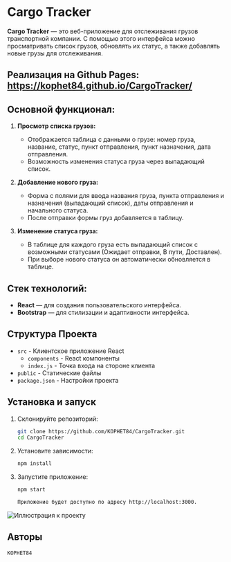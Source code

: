 # Cargo Tracker

**Cargo Tracker** — это веб-приложение для отслеживания грузов транспортной компании. С помощью этого интерфейса можно просматривать список грузов, обновлять их статус, а также добавлять новые грузы для отслеживания.

## Реализация на Github Pages: https://kophet84.github.io/CargoTracker/

## Основной функционал:
1. **Просмотр списка грузов:**
   - Отображается таблица с данными о грузе: номер груза, название, статус, пункт отправления, пункт назначения, дата отправления.
   - Возможность изменения статуса груза через выпадающий список.
   
2. **Добавление нового груза:**
   - Форма с полями для ввода названия груза, пункта отправления и назначения (выпадающий список), даты отправления и начального статуса.
   - После отправки формы груз добавляется в таблицу.
   
3. **Изменение статуса груза:**
   - В таблице для каждого груза есть выпадающий список с возможными статусами (Ожидает отправки, В пути, Доставлен).
   - При выборе нового статуса он автоматически обновляется в таблице.

## Стек технологий:
- **React** — для создания пользовательского интерфейса.
- **Bootstrap** — для стилизации и адаптивности интерфейса.

**Структура Проекта**
-------------------

* `src` - Клиентское приложение React
	+ `components` - React компоненты
	+ `index.js` - Точка входа на стороне клиента
* `public` - Статические файлы
* `package.json` - Настройки проекта

## Установка и запуск

1. Склонируйте репозиторий:
   ```bash
   git clone https://github.com/KOPHET84/CargoTracker.git
   cd CargoTracker
2. Установите зависимости:
     ```bash
    npm install 

3. Запустите приложение:
     ```bash
    npm start 

    Приложение будет доступно по адресу http://localhost:3000.
![Иллюстрация к проекту](https://github.com/KOPHET84/CargoTracker/blob/main/src/screen1.png)

**Авторы**
---------
    KOPHET84

